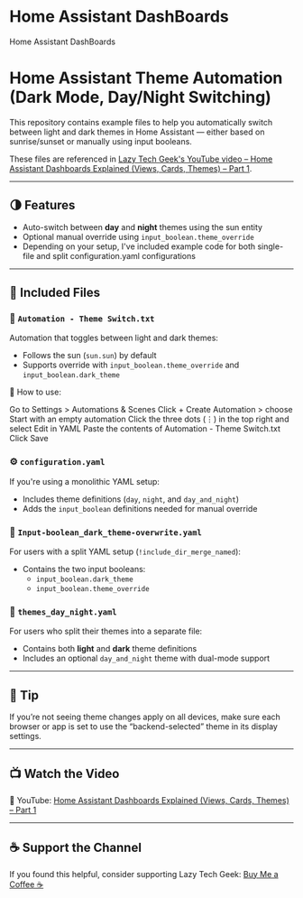 # Home Assistant DashBoards
Home Assistant DashBoards

# Home Assistant Theme Automation (Dark Mode, Day/Night Switching)

This repository contains example files to help you automatically switch between light and dark themes in Home Assistant — either based on sunrise/sunset or manually using input booleans.

These files are referenced in [Lazy Tech Geek's YouTube video – Home Assistant Dashboards Explained (Views, Cards, Themes) – Part 1](https://www.youtube.com/@LazyTechGeek).

---

## 🌗 Features

- Auto-switch between **day** and **night** themes using the sun entity
- Optional manual override using `input_boolean.theme_override`
- Depending on your setup, I've included example code for both single-file and split configuration.yaml configurations

---

## 📁 Included Files

### 🔄 `Automation - Theme Switch.txt`
Automation that toggles between light and dark themes:
- Follows the sun (`sun.sun`) by default
- Supports override with `input_boolean.theme_override` and `input_boolean.dark_theme`

📌 How to use:

Go to Settings > Automations & Scenes
Click + Create Automation > choose Start with an empty automation
Click the three dots (⋮) in the top right and select Edit in YAML
Paste the contents of Automation - Theme Switch.txt
Click Save


### ⚙️ `configuration.yaml`
If you're using a monolithic YAML setup:
- Includes theme definitions (`day`, `night`, and `day_and_night`)
- Adds the `input_boolean` definitions needed for manual override

### 🧠 `Input-boolean_dark_theme-overwrite.yaml`
For users with a split YAML setup (`!include_dir_merge_named`):
- Contains the two input booleans:
  - `input_boolean.dark_theme`
  - `input_boolean.theme_override`

### 🎨 `themes_day_night.yaml`
For users who split their themes into a separate file:
- Contains both **light** and **dark** theme definitions
- Includes an optional `day_and_night` theme with dual-mode support

---

## 🧠 Tip
If you’re not seeing theme changes apply on all devices, make sure each browser or app is set to use the “backend-selected” theme in its display settings.

---

## 📺 Watch the Video
📌 YouTube: [Home Assistant Dashboards Explained (Views, Cards, Themes) – Part 1](https://www.youtube.com/@LazyTechGeek)

---

## ☕ Support the Channel
If you found this helpful, consider supporting Lazy Tech Geek:
[Buy Me a Coffee ☕](https://buymeacoffee.com/lazytechgeek)
